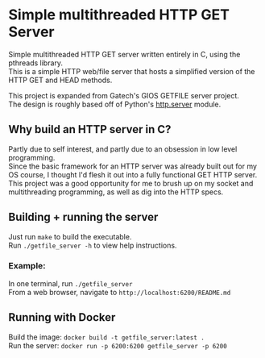 # Simple multithreaded HTTP GET Server

Simple multithreaded HTTP GET server written entirely in C, using the pthreads library.  
This is a simple HTTP web/file server that hosts a simplified version of the HTTP GET and HEAD methods.

This project is expanded from Gatech's GIOS GETFILE server project.  
The design is roughly based off of Python's [http.server](https://docs.python.org/3/library/http.server.html) module.

## Why build an HTTP server in C?
Partly due to self interest, and partly due to an obsession in low level programming.  
Since the basic framework for an HTTP server was already built out for my OS course, I thought I'd flesh it out into a fully functional GET HTTP server.  
This project was a good opportunity for me to brush up on my socket and multithreading programming, as well as dig into the HTTP specs.

## Building + running the server
Just run `make` to build the executable.  
Run `./getfile_server -h` to view help instructions.

### Example:  
In one terminal, run `./getfile_server`  
From a web browser, navigate to `http://localhost:6200/README.md`

## Running with Docker
Build the image: `docker build -t getfile_server:latest .`  
Run the server: `docker run -p 6200:6200 getfile_server -p 6200`
